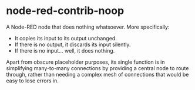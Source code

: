 # node-red-contrib-noop

A Node-RED node that does nothing whatsoever. More specifically:

* It copies its input to its output unchanged.
* If there is no output, it discards its input silently.
* If there is no input... well, it does nothing.

Apart from obscure placeholder purposes, its single function is in simplifying many-to-many connections by providing a central node to route through, rather than needing a complex mesh of connections that would be easy to lose errors in.

